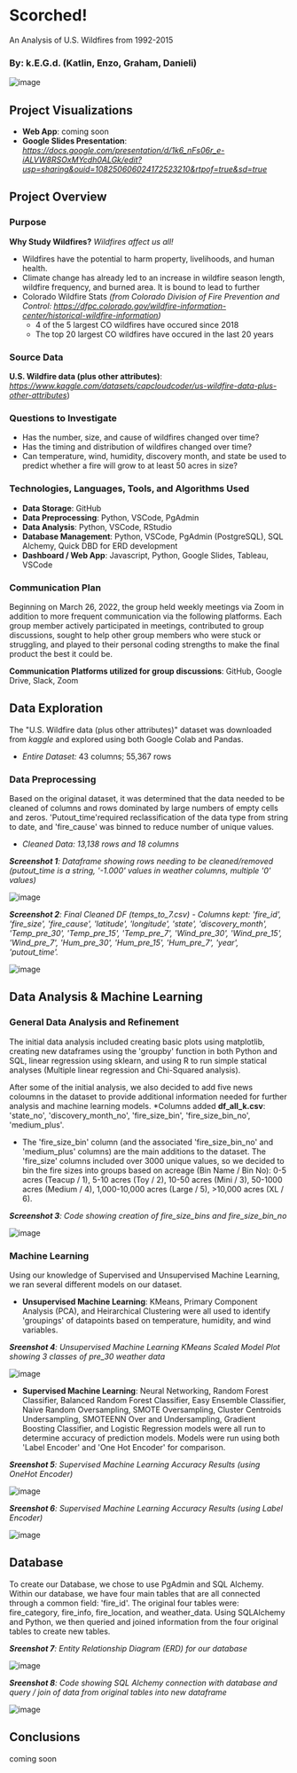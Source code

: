 # Scorched!
An Analysis of U.S. Wildfires from 1992-2015

### By: k.E.G.d. (Katlin, Enzo, Graham, Danieli)

![image](https://user-images.githubusercontent.com/92705556/164362996-733acdf8-498c-4ec8-83fc-886dc000c433.png)

## Project Visualizations
- **Web App**: coming soon
- **Google Slides Presentation**: *https://docs.google.com/presentation/d/1k6_nFs06r_e-iALVW8RSOxMYcdh0ALGk/edit?usp=sharing&ouid=108250606024172523210&rtpof=true&sd=true*

## Project Overview
### Purpose
**Why Study Wildfires?**  *Wildfires affect us all!*
- Wildfires have the potential to harm property, livelihoods, and human health. 
- Climate change has already led to an increase in wildfire season length, wildfire frequency, and burned area.  It is bound to lead to further 
- Colorado Wildfire Stats *(from Colorado Division of Fire Prevention and Control: https://dfpc.colorado.gov/wildfire-information-center/historical-wildfire-information)*
    - 4 of the 5 largest CO wildfires have occured since 2018
    - The top 20 largest CO wildfires have occured in the last 20 years

### Source Data 
**U.S. Wildfire data (plus other attributes)**: *https://www.kaggle.com/datasets/capcloudcoder/us-wildfire-data-plus-other-attributes*) 

### Questions to Investigate
-   Has the number, size, and cause of wildfires changed over time?
-   Has the timing and distribution of wildfires changed over time?
-   Can temperature, wind, humidity, discovery month, and state be used to predict whether a fire will grow to at least 50 acres in size?

### Technologies, Languages, Tools, and Algorithms Used
- **Data Storage**: GitHub
- **Data Preprocessing**: Python, VSCode, PgAdmin
- **Data Analysis**: Python, VSCode, RStudio
- **Database Management**: Python, VSCode, PgAdmin (PostgreSQL), SQL Alchemy, Quick DBD for ERD development
- **Dashboard / Web App**: Javascript, Python, Google Slides, Tableau, VSCode

### Communication Plan
Beginning on March 26, 2022, the group held weekly meetings via Zoom in addition to more frequent communication via the following platforms. Each group member actively participated in meetings, contributed to group discussions, sought to help other group members who were stuck or struggling, and played to their personal coding strengths to make the final product the best it could be.

**Communication Platforms utilized for group discussions**: GitHub, Google Drive, Slack, Zoom

## Data Exploration
The "U.S. Wildfire data (plus other attributes)" dataset was downloaded from *kaggle* and explored using both Google Colab and Pandas. 
- *Entire Dataset:* 43 columns; 55,367 rows 
  
### Data Preprocessing

Based on the original dataset, it was determined that the data needed to be cleaned of columns and rows dominated by large numbers of empty cells and zeros. 'Putout_time'required reclassification of the data type from string to date, and 'fire_cause' was binned to reduce number of unique values. 
- *Cleaned Data: 13,138 rows and 18 columns* 

***Screenshot 1**: Dataframe showing rows needing to be cleaned/removed (putout_time is a string, '-1.000' values in weather columns, multiple '0' values)*

![image](https://user-images.githubusercontent.com/92705556/166401401-c87669e4-9566-478c-9c48-6acccc5d442f.png)

***Screenshot 2**: Final Cleaned DF (temps_to_7.csv) - Columns kept: 'fire_id', 'fire_size', 'fire_cause', 'latitude', 'longitude', 'state', 'discovery_month', 'Temp_pre_30', 'Temp_pre_15', 'Temp_pre_7', 'Wind_pre_30', 'Wind_pre_15', 'Wind_pre_7', 'Hum_pre_30', 'Hum_pre_15', 'Hum_pre_7', 'year', 'putout_time'.* 

![image](https://user-images.githubusercontent.com/92705556/168163351-0453e240-97c7-4811-8c7a-4332da024fbd.png)


## Data Analysis & Machine Learning
### General Data Analysis and Refinement                                     
The initial data analysis included creating basic plots using matplotlib, creating new dataframes using the 'groupby' function in both Python and SQL, linear regression using sklearn, and using R to run simple statical analyses (Multiple linear regression and Chi-Squared analysis).  

After some of the initial analysis, we also decided to add five news coloumns in the dataset to provide additional information needed for further analysis and machine learning models. *Columns added **df_all_k.csv**: 'state_no', 'discovery_month_no', 'fire_size_bin', 'fire_size_bin_no', 'medium_plus'.
- The 'fire_size_bin' column (and the associated 'fire_size_bin_no' and 'medium_plus' columns) are the main additions to the dataset.  The 'fire_size' columns included over 3000 unique values, so we decided to bin the fire sizes into groups based on acreage (Bin Name / Bin No): 0-5 acres (Teacup / 1), 5-10 acres (Toy / 2), 10-50 acres (Mini / 3), 50-1000 acres (Medium / 4), 1,000-10,000 acres (Large / 5), >10,000 acres (XL / 6).

***Screenshot 3**: Code showing creation of fire_size_bins and fire_size_bin_no*

![image](https://user-images.githubusercontent.com/92705556/168167177-b2b067d0-7d96-4954-ae74-97e3f3d2c3dd.png)


### Machine Learning
Using our knowledge of Supervised and Unsupervised Machine Learning, we ran several different models on our dataset.  
- **Unsupervised Machine Learning**: KMeans, Primary Component Analysis (PCA), and Heirarchical Clustering were all used to identify 'groupings' of datapoints based on temperature, humidity, and wind variables.

***Sreenshot 4**: Unsupervised Machine Learning KMeans Scaled Model Plot showing 3 classes of pre_30 weather data*

![image](https://user-images.githubusercontent.com/92705556/168169630-bcd0b5c4-29e8-4421-bb32-7102cd8f4fc9.png)

-  **Supervised Machine Learning**: Neural Networking, Random Forest Classifier, Balanced Random Forest Classifier, Easy Ensemble Classifier, Naive Random Oversampling, SMOTE Oversampling, Cluster Centroids Undersampling, SMOTEENN Over and Undersampling, Gradient Boosting Classifier, and Logistic Regression models were all run to determine accuracy of prediction models. Models were run using both 'Label Encoder' and 'One Hot Encoder' for comparison.

***Sreenshot 5**: Supervised Machine Learning Accuracy Results (using OneHot Encoder)*

![image](https://user-images.githubusercontent.com/92705556/168186992-d12066cf-aabe-48bb-8a47-6bea3a5d1f07.png)

***Sreenshot 6**: Supervised Machine Learning Accuracy Results (using Label Encoder)*

![image](https://user-images.githubusercontent.com/92705556/168187077-49326184-59f4-4a25-a4ed-b9abe56baf0e.png)


## Database
To create our Database, we chose to use PgAdmin and SQL Alchemy.  Within our database, we have four main tables that are all connected through a common field: 'fire_id'. The original four tables were: fire_category, fire_info, fire_location, and weather_data. Using SQLAlchemy and Python, we then queried and joined information from the four original tables to create new tables.


***Sreenshot 7**: Entity Relationship Diagram (ERD) for our database*

![image](https://user-images.githubusercontent.com/92705556/167992926-9e43c1b5-547e-432f-90e7-badf56cf6f97.png)


***Sreenshot 8**: Code showing SQL Alchemy connection with database and query / join of data from original tables into new dataframe*

![image](https://user-images.githubusercontent.com/92705556/168187328-59b19e08-9a2e-4397-bdbd-a15376612bc4.png)


## Conclusions
coming soon
